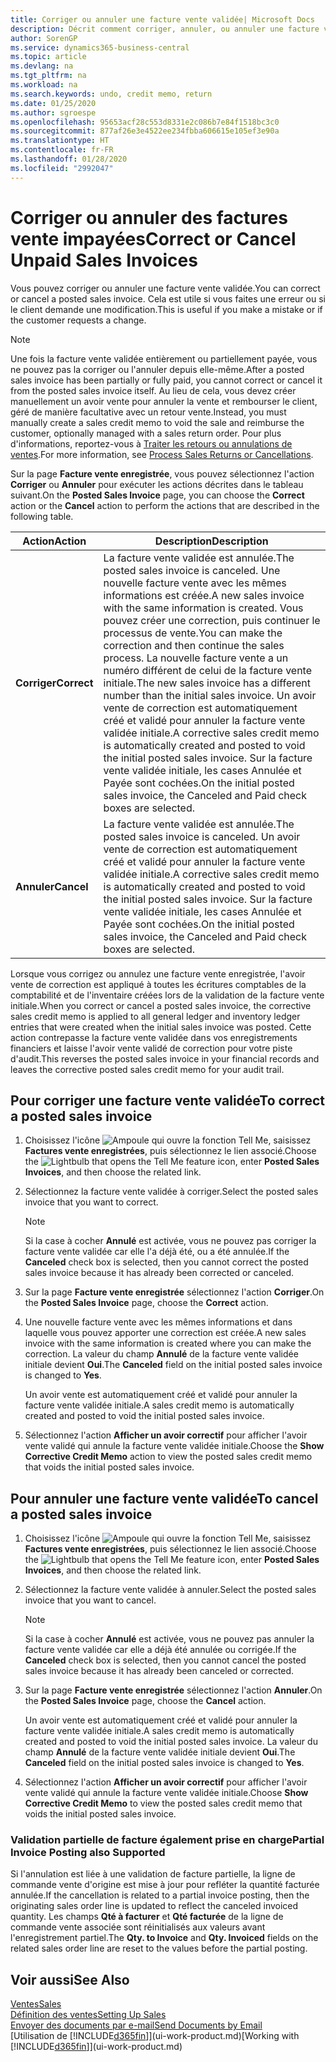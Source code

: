 ```yaml
---
title: Corriger ou annuler une facture vente validée| Microsoft Docs
description: Décrit comment corriger, annuler, ou annuler une facture vente enregistrée et lettrer un avoir vente.
author: SorenGP
ms.service: dynamics365-business-central
ms.topic: article
ms.devlang: na
ms.tgt_pltfrm: na
ms.workload: na
ms.search.keywords: undo, credit memo, return
ms.date: 01/25/2020
ms.author: sgroespe
ms.openlocfilehash: 95653acf28c553d8331e2c086b7e84f1518bc3c0
ms.sourcegitcommit: 877af26e3e4522ee234fbba606615e105ef3e90a
ms.translationtype: HT
ms.contentlocale: fr-FR
ms.lasthandoff: 01/28/2020
ms.locfileid: "2992047"
---
```

# <a name="correct-or-cancel-unpaid-sales-invoices"></a><span data-ttu-id="aa822-103">Corriger ou annuler des factures vente impayées</span><span class="sxs-lookup"><span data-stu-id="aa822-103">Correct or Cancel Unpaid Sales Invoices</span></span>
<span data-ttu-id="aa822-104">Vous pouvez corriger ou annuler une facture vente validée.</span><span class="sxs-lookup"><span data-stu-id="aa822-104">You can correct or cancel a posted sales invoice.</span></span> <span data-ttu-id="aa822-105">Cela est utile si vous faites une erreur ou si le client demande une modification.</span><span class="sxs-lookup"><span data-stu-id="aa822-105">This is useful if you make a mistake or if the customer requests a change.</span></span>

> [!NOTE]  
>   <span data-ttu-id="aa822-106">Une fois la facture vente validée entièrement ou partiellement payée, vous ne pouvez pas la corriger ou l'annuler depuis elle-même.</span><span class="sxs-lookup"><span data-stu-id="aa822-106">After a posted sales invoice has been partially or fully paid, you cannot correct or cancel it from the posted sales invoice itself.</span></span> <span data-ttu-id="aa822-107">Au lieu de cela, vous devez créer manuellement un avoir vente pour annuler la vente et rembourser le client, géré de manière facultative avec un retour vente.</span><span class="sxs-lookup"><span data-stu-id="aa822-107">Instead, you must manually create a sales credit memo to void the sale and reimburse the customer, optionally managed with a sales return order.</span></span> <span data-ttu-id="aa822-108">Pour plus d'informations, reportez-vous à [Traiter les retours ou annulations de ventes](sales-how-process-sales-returns-cancellations.md).</span><span class="sxs-lookup"><span data-stu-id="aa822-108">For more information, see [Process Sales Returns or Cancellations](sales-how-process-sales-returns-cancellations.md).</span></span>

<span data-ttu-id="aa822-109">Sur la page **Facture vente enregistrée**, vous pouvez sélectionnez l'action **Corriger** ou **Annuler** pour exécuter les actions décrites dans le tableau suivant.</span><span class="sxs-lookup"><span data-stu-id="aa822-109">On the **Posted Sales Invoice** page, you can choose the **Correct** action or the **Cancel** action to perform the actions that are described in the following table.</span></span>

| <span data-ttu-id="aa822-110">Action</span><span class="sxs-lookup"><span data-stu-id="aa822-110">Action</span></span> | <span data-ttu-id="aa822-111">Description</span><span class="sxs-lookup"><span data-stu-id="aa822-111">Description</span></span> |
| --- | --- |
| <span data-ttu-id="aa822-112">**Corriger**</span><span class="sxs-lookup"><span data-stu-id="aa822-112">**Correct**</span></span> |<span data-ttu-id="aa822-113">La facture vente validée est annulée.</span><span class="sxs-lookup"><span data-stu-id="aa822-113">The posted sales invoice is canceled.</span></span> <span data-ttu-id="aa822-114">Une nouvelle facture vente avec les mêmes informations est créée.</span><span class="sxs-lookup"><span data-stu-id="aa822-114">A new sales invoice with the same information is created.</span></span> <span data-ttu-id="aa822-115">Vous pouvez créer une correction, puis continuer le processus de vente.</span><span class="sxs-lookup"><span data-stu-id="aa822-115">You can make the correction and then continue the sales process.</span></span> <span data-ttu-id="aa822-116">La nouvelle facture vente a un numéro différent de celui de la facture vente initiale.</span><span class="sxs-lookup"><span data-stu-id="aa822-116">The new sales invoice has a different number than the initial sales invoice.</span></span> <span data-ttu-id="aa822-117">Un avoir vente de correction est automatiquement créé et validé pour annuler la facture vente validée initiale.</span><span class="sxs-lookup"><span data-stu-id="aa822-117">A corrective sales credit memo is automatically created and posted to void the initial posted sales invoice.</span></span> <span data-ttu-id="aa822-118">Sur la facture vente validée initiale, les cases Annulée et Payée sont cochées.</span><span class="sxs-lookup"><span data-stu-id="aa822-118">On the initial posted sales invoice, the Canceled and Paid check boxes are selected.</span></span> |
| <span data-ttu-id="aa822-119">**Annuler**</span><span class="sxs-lookup"><span data-stu-id="aa822-119">**Cancel**</span></span> |<span data-ttu-id="aa822-120">La facture vente validée est annulée.</span><span class="sxs-lookup"><span data-stu-id="aa822-120">The posted sales invoice is canceled.</span></span> <span data-ttu-id="aa822-121">Un avoir vente de correction est automatiquement créé et validé pour annuler la facture vente validée initiale.</span><span class="sxs-lookup"><span data-stu-id="aa822-121">A corrective sales credit memo is automatically created and posted to void the initial posted sales invoice.</span></span> <span data-ttu-id="aa822-122">Sur la facture vente validée initiale, les cases Annulée et Payée sont cochées.</span><span class="sxs-lookup"><span data-stu-id="aa822-122">On the initial posted sales invoice, the Canceled and Paid check boxes are selected.</span></span> |

<span data-ttu-id="aa822-123">Lorsque vous corrigez ou annulez une facture vente enregistrée, l'avoir vente de correction est appliqué à toutes les écritures comptables de la comptabilité et de l'inventaire créées lors de la validation de la facture vente initiale.</span><span class="sxs-lookup"><span data-stu-id="aa822-123">When you correct or cancel a posted sales invoice, the corrective sales credit memo is applied to all general ledger and inventory ledger entries that were created when the initial sales invoice was posted.</span></span> <span data-ttu-id="aa822-124">Cette action contrepasse la facture vente validée dans vos enregistrements financiers et laisse l'avoir vente validé de correction pour votre piste d'audit.</span><span class="sxs-lookup"><span data-stu-id="aa822-124">This reverses the posted sales invoice in your financial records and leaves the corrective posted sales credit memo for your audit trail.</span></span>

## <a name="to-correct-a-posted-sales-invoice"></a><span data-ttu-id="aa822-125">Pour corriger une facture vente validée</span><span class="sxs-lookup"><span data-stu-id="aa822-125">To correct a posted sales invoice</span></span>
1. <span data-ttu-id="aa822-126">Choisissez l'icône ![Ampoule qui ouvre la fonction Tell Me](media/ui-search/search_small.png "Dites-moi ce que vous voulez faire"), saisissez **Factures vente enregistrées**, puis sélectionnez le lien associé.</span><span class="sxs-lookup"><span data-stu-id="aa822-126">Choose the ![Lightbulb that opens the Tell Me feature](media/ui-search/search_small.png "Tell me what you want to do") icon, enter **Posted Sales Invoices**, and then choose the related link.</span></span>  
2. <span data-ttu-id="aa822-127">Sélectionnez la facture vente validée à corriger.</span><span class="sxs-lookup"><span data-stu-id="aa822-127">Select the posted sales invoice that you want to correct.</span></span>

    > [!NOTE]  
    >   <span data-ttu-id="aa822-128">Si la case à cocher **Annulé** est activée, vous ne pouvez pas corriger la facture vente validée car elle l'a déjà été, ou a été annulée.</span><span class="sxs-lookup"><span data-stu-id="aa822-128">If the **Canceled** check box is selected, then you cannot correct the posted sales invoice because it has already been corrected or canceled.</span></span>
3. <span data-ttu-id="aa822-129">Sur la page **Facture vente enregistrée** sélectionnez l'action **Corriger**.</span><span class="sxs-lookup"><span data-stu-id="aa822-129">On the **Posted Sales Invoice** page, choose the **Correct** action.</span></span>  
4. <span data-ttu-id="aa822-130">Une nouvelle facture vente avec les mêmes informations et dans laquelle vous pouvez apporter une correction est créée.</span><span class="sxs-lookup"><span data-stu-id="aa822-130">A new sales invoice with the same information is created where you can make the correction.</span></span> <span data-ttu-id="aa822-131">La valeur du champ **Annulé** de la facture vente validée initiale devient **Oui**.</span><span class="sxs-lookup"><span data-stu-id="aa822-131">The **Canceled** field on the initial posted sales invoice is changed to **Yes**.</span></span>

    <span data-ttu-id="aa822-132">Un avoir vente est automatiquement créé et validé pour annuler la facture vente validée initiale.</span><span class="sxs-lookup"><span data-stu-id="aa822-132">A sales credit memo is automatically created and posted to void the initial posted sales invoice.</span></span>
5. <span data-ttu-id="aa822-133">Sélectionnez l'action **Afficher un avoir correctif** pour afficher l'avoir vente validé qui annule la facture vente validée initiale.</span><span class="sxs-lookup"><span data-stu-id="aa822-133">Choose the **Show Corrective Credit Memo** action to view the posted sales credit memo that voids the initial posted sales invoice.</span></span>

## <a name="to-cancel-a-posted-sales-invoice"></a><span data-ttu-id="aa822-134">Pour annuler une facture vente validée</span><span class="sxs-lookup"><span data-stu-id="aa822-134">To cancel a posted sales invoice</span></span>
1. <span data-ttu-id="aa822-135">Choisissez l'icône ![Ampoule qui ouvre la fonction Tell Me](media/ui-search/search_small.png "Dites-moi ce que vous voulez faire"), saisissez **Factures vente enregistrées**, puis sélectionnez le lien associé.</span><span class="sxs-lookup"><span data-stu-id="aa822-135">Choose the ![Lightbulb that opens the Tell Me feature](media/ui-search/search_small.png "Tell me what you want to do") icon, enter **Posted Sales Invoices**, and then choose the related link.</span></span>  
2. <span data-ttu-id="aa822-136">Sélectionnez la facture vente validée à annuler.</span><span class="sxs-lookup"><span data-stu-id="aa822-136">Select the posted sales invoice that you want to cancel.</span></span>

    > [!NOTE]  
    >   <span data-ttu-id="aa822-137">Si la case à cocher **Annulé** est activée, vous ne pouvez pas annuler la facture vente validée car elle a déjà été annulée ou corrigée.</span><span class="sxs-lookup"><span data-stu-id="aa822-137">If the **Canceled** check box is selected, then you cannot cancel the posted sales invoice because it has already been canceled or corrected.</span></span>
3. <span data-ttu-id="aa822-138">Sur la page **Facture vente enregistrée** sélectionnez l'action **Annuler**.</span><span class="sxs-lookup"><span data-stu-id="aa822-138">On the **Posted Sales Invoice** page, choose the **Cancel** action.</span></span>

    <span data-ttu-id="aa822-139">Un avoir vente est automatiquement créé et validé pour annuler la facture vente validée initiale.</span><span class="sxs-lookup"><span data-stu-id="aa822-139">A sales credit memo is automatically created and posted to void the initial posted sales invoice.</span></span> <span data-ttu-id="aa822-140">La valeur du champ **Annulé** de la facture vente validée initiale devient **Oui**.</span><span class="sxs-lookup"><span data-stu-id="aa822-140">The **Canceled** field on the initial posted sales invoice is changed to **Yes**.</span></span>
4. <span data-ttu-id="aa822-141">Sélectionnez l'action **Afficher un avoir correctif** pour afficher l'avoir vente validé qui annule la facture vente validée initiale.</span><span class="sxs-lookup"><span data-stu-id="aa822-141">Choose **Show Corrective Credit Memo** to view the posted sales credit memo that voids the initial posted sales invoice.</span></span>

### <a name="partial-invoice-posting-also-supported"></a><span data-ttu-id="aa822-142">Validation partielle de facture également prise en charge</span><span class="sxs-lookup"><span data-stu-id="aa822-142">Partial Invoice Posting also Supported</span></span>
<span data-ttu-id="aa822-143">Si l'annulation est liée à une validation de facture partielle, la ligne de commande vente d'origine est mise à jour pour refléter la quantité facturée annulée.</span><span class="sxs-lookup"><span data-stu-id="aa822-143">If the cancellation is related to a partial invoice posting, then the originating sales order line is updated to reflect the canceled invoiced quantity.</span></span> <span data-ttu-id="aa822-144">Les champs **Qté à facturer** et **Qté facturée** de la ligne de commande vente associée sont réinitialisés aux valeurs avant l'enregistrement partiel.</span><span class="sxs-lookup"><span data-stu-id="aa822-144">The **Qty. to Invoice** and **Qty. Invoiced** fields on the related sales order line are reset to the values before the partial posting.</span></span>

## <a name="see-also"></a><span data-ttu-id="aa822-145">Voir aussi</span><span class="sxs-lookup"><span data-stu-id="aa822-145">See Also</span></span>
[<span data-ttu-id="aa822-146">Ventes</span><span class="sxs-lookup"><span data-stu-id="aa822-146">Sales</span></span>](sales-manage-sales.md)  
[<span data-ttu-id="aa822-147">Définition des ventes</span><span class="sxs-lookup"><span data-stu-id="aa822-147">Setting Up Sales</span></span>](sales-setup-sales.md)  
[<span data-ttu-id="aa822-148">Envoyer des documents par e-mail</span><span class="sxs-lookup"><span data-stu-id="aa822-148">Send Documents by Email</span></span>](ui-how-send-documents-email.md)  
<span data-ttu-id="aa822-149">[Utilisation de [!INCLUDE[d365fin](includes/d365fin_md.md)]](ui-work-product.md)</span><span class="sxs-lookup"><span data-stu-id="aa822-149">[Working with [!INCLUDE[d365fin](includes/d365fin_md.md)]](ui-work-product.md)</span></span>
